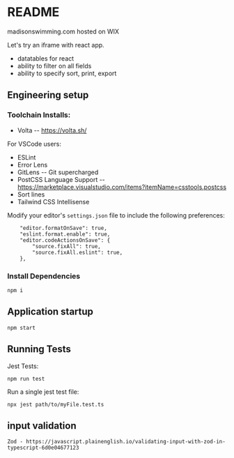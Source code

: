 # README

madisonswimming.com hosted on WIX

Let's try an iframe with react app.
* datatables for react
* ability to filter on all fields
* ability to specify sort, print, export


## Engineering setup

### Toolchain Installs:
- Volta -- https://volta.sh/

For VSCode users:
- ESLint
- Error Lens
- GitLens -- Git supercharged
- PostCSS Language Support -- https://marketplace.visualstudio.com/items?itemName=csstools.postcss
- Sort lines
- Tailwind CSS Intellisense

Modify your editor's `settings.json` file to include the following preferences:
```
    "editor.formatOnSave": true,
    "eslint.format.enable": true,
    "editor.codeActionsOnSave": {
        "source.fixAll": true,
        "source.fixAll.eslint": true,
    },
```

### Install Dependencies
    npm i

## Application startup
    npm start

## Running Tests
Jest Tests:
```
npm run test
```
Run a single jest test file:
```
npx jest path/to/myFile.test.ts
```

## input validation
    Zod - https://javascript.plainenglish.io/validating-input-with-zod-in-typescript-6d0e04677123
